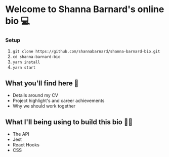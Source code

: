 # Welcome to Shanna Barnard's online bio 💻

### Setup
1. `git clone https://github.com/shannabarnard/shanna-barnard-bio.git`
1. `cd shanna-barnard-bio`
1. `yarn install`
1. `yarn start`

## What you'll find here 📝

- Details around my CV
- Project highlight's and career achievements
- Why we should work together

## What I'll being using to build this bio 🕵️‍♀️
- The API
- Jest
- React Hooks
- CSS
